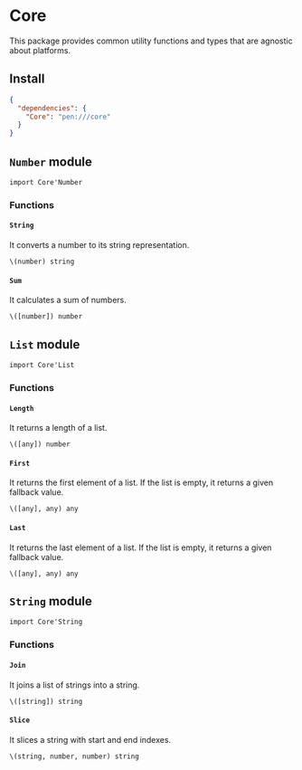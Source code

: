 # Core

This package provides common utility functions and types that are agnostic about platforms.

## Install

```json
{
  "dependencies": {
    "Core": "pen:///core"
  }
}
```

## `Number` module

```pen
import Core'Number
```

### Functions

#### `String`

It converts a number to its string representation.

```pen
\(number) string
```

#### `Sum`

It calculates a sum of numbers.

```pen
\([number]) number
```

## `List` module

```pen
import Core'List
```

### Functions

#### `Length`

It returns a length of a list.

```pen
\([any]) number
```

#### `First`

It returns the first element of a list. If the list is empty, it returns a given fallback value.

```pen
\([any], any) any
```

#### `Last`

It returns the last element of a list. If the list is empty, it returns a given fallback value.

```pen
\([any], any) any
```

## `String` module

```pen
import Core'String
```

### Functions

#### `Join`

It joins a list of strings into a string.

```pen
\([string]) string
```

#### `Slice`

It slices a string with start and end indexes.

```pen
\(string, number, number) string
```
